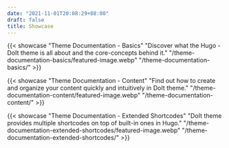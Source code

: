 ```yaml
---
date: "2021-11-01T20:08:29+08:00"
draft: false
title: Showcase
---
```


{{< showcase "Theme Documentation - Basics" "Discover what the Hugo - DoIt theme is all about and the core-concepts behind it." "/theme-documentation-basics/featured-image.webp" "/theme-documentation-basics/" >}}

{{< showcase "Theme Documentation - Content" "Find out how to create and organize your content quickly and intuitively in DoIt theme." "/theme-documentation-content/featured-image.webp" "/theme-documentation-content/" >}}

{{< showcase "Theme Documentation - Extended Shortcodes" "DoIt theme provides multiple shortcodes on top of built-in ones in Hugo." "/theme-documentation-extended-shortcodes/featured-image.webp" "/theme-documentation-extended-shortcodes/" >}}
